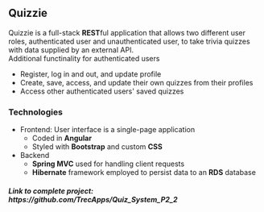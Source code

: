 <h2>Quizzie</h2>
Quizzie is a full-stack <strong>REST</strong>ful application that allows two different user roles, authenticated user and unauthenticated user, to take trivia quizzes with data supplied by an external API. 
<br>Additional functinality for authenticated users
<ul>
  <li>Register, log in and out, and update profile</li>
  <li>Create, save, access, and update their own quizzes from their profiles</li>
  <li>Access other authenticated users' saved quizzes</li>
</ul>

<h3>Technologies</h3>
<ul>
  <li>Frontend: User interface is a single-page application 
    <ul>
      <li>Coded in <strong>Angular</strong></li>
      <li>Styled with <strong>Bootstrap</strong> and custom <strong>CSS</strong></li>
    </ul>
  </li>
  <li>Backend
    <ul>
      <li><strong>Spring MVC</strong> used for handling client requests</li>
      <li><strong>Hibernate</strong> framework employed to persist data to an <strong>RDS</strong> database</li>
    </ul>
  </li>
 </ul>
<h5>Link to complete project: https://github.com/TrecApps/Quiz_System_P2_2</h5> 
